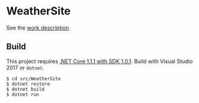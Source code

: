 # WeatherSite

See the [work description](../docs/WorkDescription.md).

## Build

This project requires [.NET Core 1.1.1 with SDK 1.0.1](https://www.microsoft.com/net/download/core).
Build with Visual Studio 2017 or `dotnet`.

```
$ cd src/WeatherSite
$ dotnet restore
$ dotnet build
$ dotnet run
```
